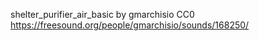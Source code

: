shelter_purifier_air_basic by gmarchisio CC0
https://freesound.org/people/gmarchisio/sounds/168250/
